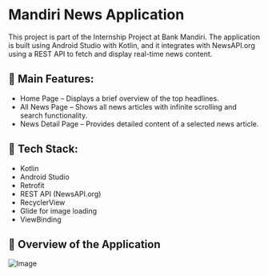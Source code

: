 # Mandiri News Application
This project is part of the Internship Project at Bank Mandiri. The application is built using Android Studio with Kotlin, and it integrates with NewsAPI.org using a REST API to fetch and display real-time news content.

## 🧩 Main Features:
* Home Page – Displays a brief overview of the top headlines.
* All News Page – Shows all news articles with infinite scrolling and search functionality.
* News Detail Page – Provides detailed content of a selected news article.

## 🔧 Tech Stack:
* Kotlin
* Android Studio
* Retrofit
* REST API (NewsAPI.org)
* RecyclerView
* Glide for image loading
* ViewBinding

## 📱 Overview of the Application
![Image](https://github.com/user-attachments/assets/7ca74e62-5d98-4d31-94c2-4423acfb86e5)
